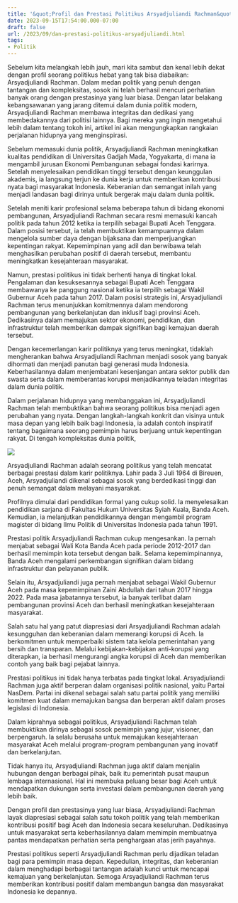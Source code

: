```yaml
---
title: '&quot;Profil dan Prestasi Politikus Arsyadjuliandi Rachman&quot;'
date: 2023-09-15T17:54:00.000-07:00
draft: false
url: /2023/09/dan-prestasi-politikus-arsyadjuliandi.html
tags: 
- Politik
---
```


  

Sebelum kita melangkah lebih jauh, mari kita sambut dan kenal lebih dekat dengan profil seorang politikus hebat yang tak bisa diabaikan: Arsyadjuliandi Rachman. Dalam medan politik yang penuh dengan tantangan dan kompleksitas, sosok ini telah berhasil mencuri perhatian banyak orang dengan prestasinya yang luar biasa. Dengan latar belakang kebangsawanan yang jarang ditemui dalam dunia politik modern, Arsyadjuliandi Rachman membawa integritas dan dedikasi yang membedakannya dari politisi lainnya. Bagi mereka yang ingin mengetahui lebih dalam tentang tokoh ini, artikel ini akan mengungkapkan rangkaian perjalanan hidupnya yang menginspirasi.

  

Sebelum memasuki dunia politik, Arsyadjuliandi Rachman meningkatkan kualitas pendidikan di Universitas Gadjah Mada, Yogyakarta, di mana ia mengambil jurusan Ekonomi Pembangunan sebagai fondasi karirnya. Setelah menyelesaikan pendidikan tinggi tersebut dengan keunggulan akademis, ia langsung terjun ke dunia kerja untuk memberikan kontribusi nyata bagi masyarakat Indonesia. Keberanian dan semangat inilah yang menjadi landasan bagi dirinya untuk bergerak maju dalam dunia politik.

  

Setelah meniti karir profesional selama beberapa tahun di bidang ekonomi pembangunan, Arsyadjuliandi Rachman secara resmi memasuki kancah politik pada tahun 2012 ketika ia terpilih sebagai Bupati Aceh Tenggara. Dalam posisi tersebut, ia telah membuktikan kemampuannya dalam mengelola sumber daya dengan bijaksana dan memperjuangkan kepentingan rakyat. Kepemimpinan yang adil dan berwibawa telah menghasilkan perubahan positif di daerah tersebut, membantu meningkatkan kesejahteraan masyarakat.

  

Namun, prestasi politikus ini tidak berhenti hanya di tingkat lokal. Pengalaman dan kesuksesannya sebagai Bupati Aceh Tenggara membawanya ke panggung nasional ketika ia terpilih sebagai Wakil Gubernur Aceh pada tahun 2017. Dalam posisi strategis ini, Arsyadjuliandi Rachman terus menunjukkan komitmennya dalam mendorong pembangunan yang berkelanjutan dan inklusif bagi provinsi Aceh. Dedikasinya dalam memajukan sektor ekonomi, pendidikan, dan infrastruktur telah memberikan dampak signifikan bagi kemajuan daerah tersebut.

  

Dengan kecemerlangan karir politiknya yang terus meningkat, tidaklah mengherankan bahwa Arsyadjuliandi Rachman menjadi sosok yang banyak dihormati dan menjadi panutan bagi generasi muda Indonesia. Keberhasilannya dalam menjembatani kesenjangan antara sektor publik dan swasta serta dalam memberantas korupsi menjadikannya teladan integritas dalam dunia politik.

  

Dalam perjalanan hidupnya yang membanggakan ini, Arsyadjuliandi Rachman telah membuktikan bahwa seorang politikus bisa menjadi agen perubahan yang nyata. Dengan langkah-langkah konkrit dan visinya untuk masa depan yang lebih baik bagi Indonesia, ia adalah contoh inspiratif tentang bagaimana seorang pemimpin harus berjuang untuk kepentingan rakyat. Di tengah kompleksitas dunia politik,

  

![](https://akcdn.detik.net.id/community/media/visual/2017/12/17/40155cef-f2cb-4fab-8fa7-8653c42ed5b7_43.jpeg?w=250&q=)

  

Arsyadjuliandi Rachman adalah seorang politikus yang telah mencatat berbagai prestasi dalam karir politiknya. Lahir pada 3 Juli 1964 di Bireuen, Aceh, Arsyadjuliandi dikenal sebagai sosok yang berdedikasi tinggi dan penuh semangat dalam melayani masyarakat.

  

Profilnya dimulai dari pendidikan formal yang cukup solid. Ia menyelesaikan pendidikan sarjana di Fakultas Hukum Universitas Syiah Kuala, Banda Aceh. Kemudian, ia melanjutkan pendidikannya dengan mengambil program magister di bidang Ilmu Politik di Universitas Indonesia pada tahun 1991.

  

Prestasi politik Arsyadjuliandi Rachman cukup mengesankan. Ia pernah menjabat sebagai Wali Kota Banda Aceh pada periode 2012-2017 dan berhasil memimpin kota tersebut dengan baik. Selama kepemimpinannya, Banda Aceh mengalami perkembangan signifikan dalam bidang infrastruktur dan pelayanan publik.

  

Selain itu, Arsyadjuliandi juga pernah menjabat sebagai Wakil Gubernur Aceh pada masa kepemimpinan Zaini Abdullah dari tahun 2017 hingga 2022. Pada masa jabatannya tersebut, ia banyak terlibat dalam pembangunan provinsi Aceh dan berhasil meningkatkan kesejahteraan masyarakat.

  

Salah satu hal yang patut diapresiasi dari Arsyadjuliandi Rachman adalah kesungguhan dan keberanian dalam memerangi korupsi di Aceh. Ia berkomitmen untuk memperbaiki sistem tata kelola pemerintahan yang bersih dan transparan. Melalui kebijakan-kebijakan anti-korupsi yang diterapkan, ia berhasil mengurangi angka korupsi di Aceh dan memberikan contoh yang baik bagi pejabat lainnya.

  

Prestasi politikus ini tidak hanya terbatas pada tingkat lokal. Arsyadjuliandi Rachman juga aktif berperan dalam organisasi politik nasional, yaitu Partai NasDem. Partai ini dikenal sebagai salah satu partai politik yang memiliki komitmen kuat dalam memajukan bangsa dan berperan aktif dalam proses legislasi di Indonesia.

  

Dalam kiprahnya sebagai politikus, Arsyadjuliandi Rachman telah membuktikan dirinya sebagai sosok pemimpin yang jujur, visioner, dan berpengaruh. Ia selalu berusaha untuk memajukan kesejahteraan masyarakat Aceh melalui program-program pembangunan yang inovatif dan berkelanjutan.

  

Tidak hanya itu, Arsyadjuliandi Rachman juga aktif dalam menjalin hubungan dengan berbagai pihak, baik itu pemerintah pusat maupun lembaga internasional. Hal ini membuka peluang besar bagi Aceh untuk mendapatkan dukungan serta investasi dalam pembangunan daerah yang lebih baik.

  

Dengan profil dan prestasinya yang luar biasa, Arsyadjuliandi Rachman layak diapresiasi sebagai salah satu tokoh politik yang telah memberikan kontribusi positif bagi Aceh dan Indonesia secara keseluruhan. Dedikasinya untuk masyarakat serta keberhasilannya dalam memimpin membuatnya pantas mendapatkan perhatian serta penghargaan atas jerih payahnya.

  

Prestasi politikus seperti Arsyadjuliandi Rachman perlu dijadikan teladan bagi para pemimpin masa depan. Kepedulian, integritas, dan keberanian dalam menghadapi berbagai tantangan adalah kunci untuk mencapai kemajuan yang berkelanjutan. Semoga Arsyadjuliandi Rachman terus memberikan kontribusi positif dalam membangun bangsa dan masyarakat Indonesia ke depannya.